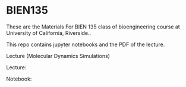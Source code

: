 # BIEN135

These are the Materials For BIEN 135 class of bioengineering course at University of California, Riverside..   

This repo contains jupyter notebooks and the PDF of the lecture.  

Lecture (Molecular Dynamics Simulations) 

Lecture: 

Notebook: 
